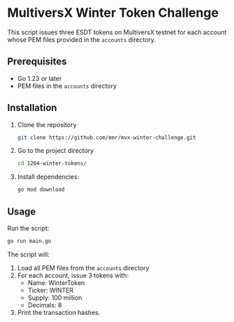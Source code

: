 # MultiversX Winter Token Challenge

This script issues three ESDT tokens on MultiversX testnet for each account whose PEM files provided in the `accounts` directory.

## Prerequisites

- Go 1.23 or later
- PEM files in the `accounts` directory

## Installation

1. Clone the repository
   ```bash
   git clone https://github.com/emr/mvx-winter-challenge.git
   ```
2. Go to the project directory
   ```bash
   cd 1204-winter-tokens/
   ```
3. Install dependencies:
   ```bash
   go mod download
   ```

## Usage

Run the script:

```bash
go run main.go
```

The script will:
1. Load all PEM files from the `accounts` directory
2. For each account, issue 3 tokens with:
   - Name: WinterToken
   - Ticker: WINTER
   - Supply: 100 million
   - Decimals: 8
3. Print the transaction hashes.
